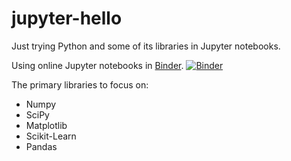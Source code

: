 # jupyter-hello
Just trying Python and some of its libraries in Jupyter notebooks.

Using online Jupyter notebooks in [Binder](https://mybinder.org/). [![Binder](http://mybinder.org/badge.svg)](http://mybinder.org/repo/matr01/jupyter-hello)

The primary libraries to focus on:
- Numpy
- SciPy
- Matplotlib
- Scikit-Learn
- Pandas
